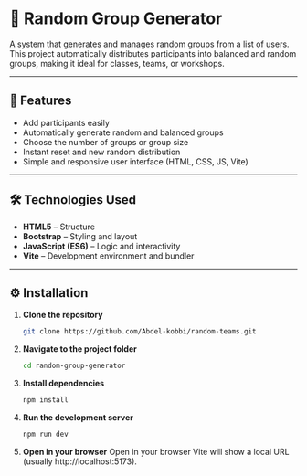 # 🎲 Random Group Generator

A system that generates and manages random groups from a list of users.  
This project automatically distributes participants into balanced and random groups, making it ideal for classes, teams, or workshops.

---

## 🚀 Features
- Add participants easily  
- Automatically generate random and balanced groups  
- Choose the number of groups or group size  
- Instant reset and new random distribution  
- Simple and responsive user interface (HTML, CSS, JS, Vite)

---

## 🛠️ Technologies Used
- **HTML5** – Structure  
- **Bootstrap** – Styling and layout  
- **JavaScript (ES6)** – Logic and interactivity  
- **Vite** – Development environment and bundler  

---

## ⚙️ Installation

1. **Clone the repository**
   ```bash
   git clone https://github.com/Abdel-kobbi/random-teams.git

2. **Navigate to the project folder**
   ```bash
   cd random-group-generator
3. **Install dependencies**
   ```bash
   npm install
4. **Run the development server**
   ```bash
   npm run dev
5. **Open in your browser**
Open in your browser
Vite will show a local URL (usually http://localhost:5173).

